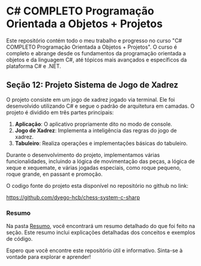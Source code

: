 # C# COMPLETO Programação Orientada a Objetos + Projetos

Este repositório contém todo o meu trabalho e progresso no curso "C# COMPLETO Programação Orientada a Objetos + Projetos". O curso é completo e abrange desde os fundamentos da programação orientada a objetos e da linguagem C#, até tópicos mais avançados e específicos da plataforma C# e .NET.

## Seção 12: Projeto Sistema de Jogo de Xadrez

O projeto consiste em um jogo de xadrez jogado via terminal. Ele foi desenvolvido utilizando C# e segue o padrão de arquitetura em camadas. O projeto é dividido em três partes principais:

1. **Aplicação**: O aplicativo propriamente dito no modo de console.
2. **Jogo de Xadrez**: Implementa a inteligência das regras do jogo de xadrez.
3. **Tabuleiro**: Realiza operações e implementações básicas do tabuleiro.

Durante o desenvolvimento do projeto, implementamos várias funcionalidades, incluindo a lógica de movimentação das peças, a lógica de xeque e xequemate, e várias jogadas especiais, como roque pequeno, roque grande, en passant e promoção.

O codigo fonte do projeto esta disponível no repositório no github no link: 

https://github.com/dyego-hcb/chess-system-c-sharp

### Resumo

Na pasta [Resumo](./Resumos/), você encontrará um resumo detalhado do que foi feito na seção. Este resumo inclui explicações detalhadas dos conceitos e exemplos de código.

Espero que você encontre este repositório útil e informativo. Sinta-se à vontade para explorar e aprender!
